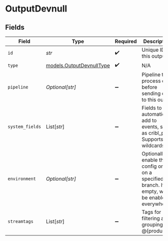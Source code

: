 # OutputDevnull


## Fields

| Field                                                                                                | Type                                                                                                 | Required                                                                                             | Description                                                                                          |
| ---------------------------------------------------------------------------------------------------- | ---------------------------------------------------------------------------------------------------- | ---------------------------------------------------------------------------------------------------- | ---------------------------------------------------------------------------------------------------- |
| `id`                                                                                                 | *str*                                                                                                | :heavy_check_mark:                                                                                   | Unique ID for this output                                                                            |
| `type`                                                                                               | [models.OutputDevnullType](../models/outputdevnulltype.md)                                           | :heavy_check_mark:                                                                                   | N/A                                                                                                  |
| `pipeline`                                                                                           | *Optional[str]*                                                                                      | :heavy_minus_sign:                                                                                   | Pipeline to process data before sending out to this output                                           |
| `system_fields`                                                                                      | List[*str*]                                                                                          | :heavy_minus_sign:                                                                                   | Fields to automatically add to events, such as cribl_pipe. Supports wildcards.                       |
| `environment`                                                                                        | *Optional[str]*                                                                                      | :heavy_minus_sign:                                                                                   | Optionally, enable this config only on a specified Git branch. If empty, will be enabled everywhere. |
| `streamtags`                                                                                         | List[*str*]                                                                                          | :heavy_minus_sign:                                                                                   | Tags for filtering and grouping in @{product}                                                        |